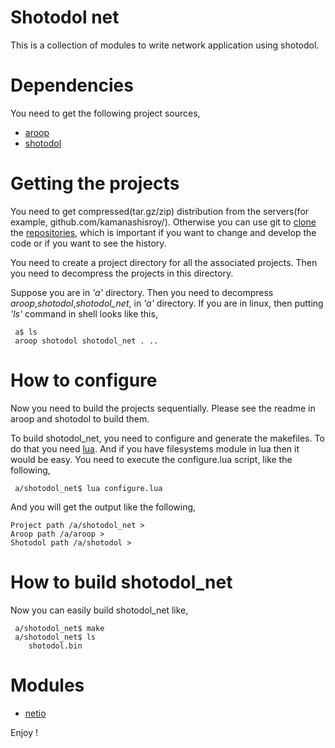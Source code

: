Shotodol net
=============

This is a collection of modules to write network application using shotodol.

Dependencies
============

You need to get the following project sources,

- [aroop](https://github.com/kamanashisroy/aroop)
- [shotodol](https://github.com/kamanashisroy/shotodol)

Getting the projects
====================

You need to get compressed(tar.gz/zip) distribution from the servers(for example, github.com/kamanashisroy/). Otherwise you can use git to [clone](http://git-scm.com/docs/git-clone) the [repositories](http://en.wikipedia.org/wiki/Repository_%28version_control%29), which is important if you want to change and develop the code or if you want to see the history.

You need to create a project directory for all the associated projects. Then you need to decompress the projects in this directory.

Suppose you are in _'a'_ directory. Then you need to decompress _aroop_,_shotodol_,_shotodol\_net_, in _'a'_ directory. If you are in linux, then putting _'ls'_ command in shell looks like this,

```
 a$ ls 
 aroop shotodol shotodol_net . .. 
```

How to configure
===============

Now you need to build the projects sequentially. Please see the readme in aroop and shotodol to build them.

To build shotodol\_net, you need to configure and generate the makefiles. To do that you need [lua](http://www.lua.org/). And if you have filesystems module in lua then it would be easy. You need to execute the configure.lua script, like the following,

```
 a/shotodol_net$ lua configure.lua
```

And you will get the output like the following,

```
Project path /a/shotodol_net > 
Aroop path /a/aroop > 
Shotodol path /a/shotodol > 
```

How to build shotodol\_net
======================

Now you can easily build shotodol\_net like,

```
 a/shotodol_net$ make
 a/shotodol_net$ ls
	shotodol.bin
```

Modules
=========
- [netio](libs/netio/README.md)

Enjoy !
